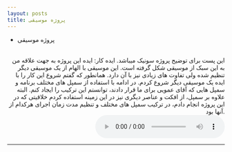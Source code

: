 ```yaml
---
layout: posts
title: پروژه موسیقی
---
```


- پروژه موسیقی




<div align="right">

<br>
این پست برای توضیح پروژه سونیک میباشد. 
ایده کار: ایده این پروژه به جهت علاقه من به این سبک از موسیقی شکل گرفته است. این موسیقی با الهام از یک موسیقی دیگر تنظیم شده ولی تفاوت های زیادی نیز با آن دارد.
همانطور که گفتم شروع این کار را با ایده یک موسیقی دیگر شروع کردم. در ادامه با استفاده از سمپل های مختلف برنامه و سمپل هایی که آقای عمویی برای ما قرار دادند، توانستم این ترکیب را ایجاد کنم. البته علاوه بر سمپل، از افکت و عناصر دیگری نیز در این زمینه استفاده کردم
خلاقیتی که در این پروژه انجام دادم، در ترکیب سمپل های مختلف و تنظیم مدت زمان اجرای هرکدام از آنها بود.
<br>

<body>
 
<audio controls>
  <source src="../assets/sonic pi/final.wav" type="audio/wav">
</audio>
 
</body>







---